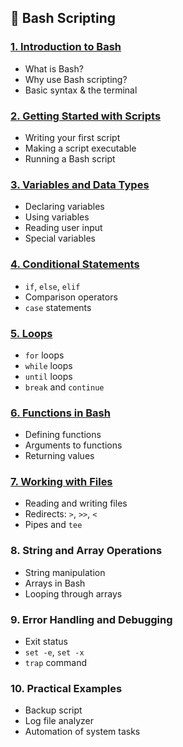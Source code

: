 ## 🧠 Bash Scripting

### [1. Introduction to Bash](./lessons/Lesson-1-Introduction-to-Bash.md)

* What is Bash?
* Why use Bash scripting?
* Basic syntax & the terminal

### [2. Getting Started with Scripts](./lessons/Lesson-2-Getting-Started-with-Scripts.md)

* Writing your first script
* Making a script executable
* Running a Bash script

### [3. Variables and Data Types](./lessons/Lesson-3-Variables-and-Data-Types.md)

* Declaring variables
* Using variables
* Reading user input
* Special variables

### [4. Conditional Statements](./lessons/Lesson-4-Conditional-Statements.md)

* `if`, `else`, `elif`
* Comparison operators
* `case` statements

### [5. Loops](./lessons/Lesson-5-Loops-in-Bash.md)

* `for` loops
* `while` loops
* `until` loops
* `break` and `continue`

### [6. Functions in Bash](./lessons/lesson-6-Functions-in-Bash.md)

* Defining functions
* Arguments to functions
* Returning values

### [7. Working with Files](./lessons/Lesson-7-Working-with-files.md)

* Reading and writing files
* Redirects: `>`, `>>`, `<`
* Pipes and `tee`

### 8. String and Array Operations

* String manipulation
* Arrays in Bash
* Looping through arrays

### 9. Error Handling and Debugging

* Exit status
* `set -e`, `set -x`
* `trap` command

### 10. Practical Examples

* Backup script
* Log file analyzer
* Automation of system tasks